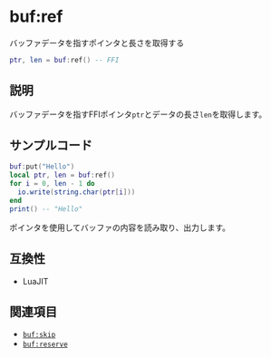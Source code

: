 # buf:ref

バッファデータを指すポインタと長さを取得する

```lua
ptr, len = buf:ref() -- FFI
```

## 説明

バッファデータを指すFFIポインタ`ptr`とデータの長さ`len`を取得します。

## サンプルコード

```lua
buf:put("Hello")
local ptr, len = buf:ref()
for i = 0, len - 1 do
  io.write(string.char(ptr[i]))
end
print() -- "Hello"
```

ポインタを使用してバッファの内容を読み取り、出力します。

## 互換性

- LuaJIT

## 関連項目

- [`buf:skip`](buf_skip.md)
- [`buf:reserve`](buf_reserve.md)